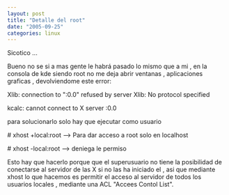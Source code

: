 ```yaml
---
layout: post
title: "Detalle del root"
date: "2005-09-25"
categories: linux
---
```


Sicotico ...

Bueno no se si a mas gente le habrá pasado lo mismo que a mi , en la consola de kde siendo root no me deja abrir ventanas , aplicaciones graficas , devolviendome este error:

Xlib: connection to ":0.0" refused by server Xlib: No protocol specified

kcalc: cannot connect to X server :0.0

para solucionarlo solo hay que ejecutar como usuario

\# xhost +local:root --> Para dar acceso a root solo en localhost

\# xhost -local:root --> deniega le permiso

Esto hay que hacerlo porque que el superusuario no tiene la posibilidad de conectarse al servidor de las X si no las ha iniciado el , asi que mediante xhost lo que hacemos es permitir el acceso al servidor de todos los usuarios locales , mediante una ACL "Accees Contol List".
